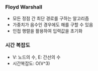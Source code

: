 ### Floyd Warshall
- 모든 정점 간 최단 경로를 구하는 알고리즘
- 가중치가 음수인 경우에도 해를 구할 수 있음
- 인접 행렬을 활용하여 입력값을 초기화

### 시간 복잡도
- V: 노드의 수, E: 간선의 수
- 시간복잡도: O(V^3)
